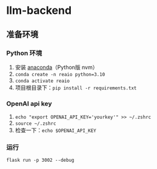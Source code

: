# llm-backend

## 准备环境
### Python 环境
1. 安装 [anaconda](https://www.anaconda.com/download)（Python版 nvm）
2. `conda create -n reaio python=3.10`
3. `conda activate reaio`
4. 项目根目录下：`pip install -r requirements.txt`

### OpenAI api key
1. `echo "export OPENAI_API_KEY='yourkey'" >> ~/.zshrc`
2. `source ~/.zshrc`
3. 检查一下：`echo $OPENAI_API_KEY`

### 运行
`flask run -p 3002 --debug`
